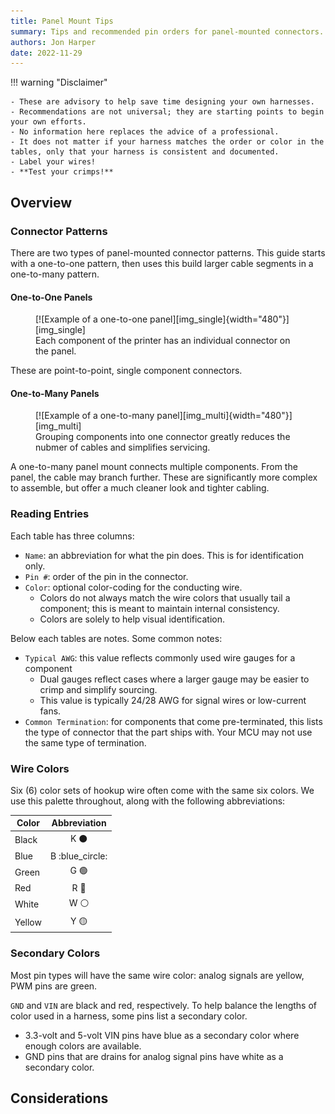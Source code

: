 ```yaml
---
title: Panel Mount Tips
summary: Tips and recommended pin orders for panel-mounted connectors.
authors: Jon Harper
date: 2022-11-29
---
```


!!! warning "Disclaimer"

    - These are advisory to help save time designing your own harnesses.
    - Recommendations are not universal; they are starting points to begin your own efforts.
    - No information here replaces the advice of a professional.
    - It does not matter if your harness matches the order or color in the tables, only that your harness is consistent and documented.
    - Label your wires!
    - **Test your crimps!**

## Overview

### Connector Patterns

There are two types of panel-mounted connector patterns. This guide starts with a one-to-one pattern, then uses this build larger cable segments in a one-to-many pattern.

#### One-to-One Panels

<figure markdown>
  [![Example of a one-to-one panel][img_single]{width="480"}][img_single]
  <figcaption>Each component of the printer has an individual connector on the panel.</figcaption>
</figure>

These are point-to-point, single component connectors. 

#### One-to-Many Panels

<figure markdown>
  [![Example of a one-to-many panel][img_multi]{width="480"}][img_multi]
  <figcaption>Grouping components into one connector greatly reduces the nubmer of cables and simplifies servicing.</figcaption>
</figure>

A one-to-many panel mount connects multiple components. From the panel, the cable may branch further. These are significantly more complex to assemble, but offer a much cleaner look and tighter cabling.


### Reading Entries

Each table has three columns:

- `Name`: an abbreviation for what the pin does. This is for identification only.
- `Pin #`: order of the pin in the connector.
- `Color`: optional color-coding for the conducting wire. 
    - Colors do not always match the wire colors that usually tail a component; this is meant to maintain internal consistency.
    - Colors are solely to help visual identification.

Below each tables are notes. Some common notes:

- `Typical AWG`: this value reflects commonly used wire gauges for a component
    - Dual gauges reflect cases where a larger gauge may be easier to crimp and simplify sourcing.
    - This value is typically 24/28 AWG for signal wires or low-current fans.
- `Common Termination`: for components that come pre-terminated, this lists the type of connector that the part ships with. Your MCU may not use the same type of termination.

### Wire Colors

Six (6) color sets of hookup wire often come with the same six colors. We use this palette throughout, along with the following abbreviations:

| Color  | Abbreviation      |
|--------|:-----------------:|
| Black  | K :black_circle:   |
| Blue   | B :blue_circle:   |
| Green  | G :green_circle:  |
| Red    | R :red_circle:    |
| White  | W :white_circle:  |
| Yellow | Y :yellow_circle: |

### Secondary Colors

Most pin types will have the same wire color: analog signals are yellow, PWM pins are green.

`GND` and `VIN` are black and red, respectively. To help balance the lengths of color used in a harness, some pins list a secondary color.

- 3.3-volt and 5-volt VIN pins have blue as a secondary color where enough colors are available.
- GND pins that are drains for analog signal pins have white as a secondary color.

## Considerations

[img_single]: ../img/wiring/single_panel.jpg
[img_multi]: ../img/wiring/multi_panel.jpg

[single]: single.md "One-to-One Connectors"
[multi]: multi.md "Segmented Connectors"